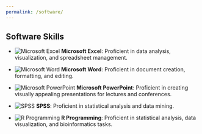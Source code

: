 ```yaml
---
permalink: /software/
---
```


## Software Skills

- ![Microsoft Excel](https://img.icons8.com/color/48/000000/microsoft-excel-2019.png) **Microsoft Excel**: Proficient in data analysis, visualization, and spreadsheet management.
  
- ![Microsoft Word](https://img.icons8.com/color/48/000000/microsoft-word-2019.png) **Microsoft Word**: Proficient in document creation, formatting, and editing.

- ![Microsoft PowerPoint](https://img.icons8.com/color/48/000000/microsoft-powerpoint-2019.png) **Microsoft PowerPoint**: Proficient in creating visually appealing presentations for lectures and conferences.

- ![SPSS](https://img.icons8.com/color/48/000000/ibm-spss-statistics.png) **SPSS**: Proficient in statistical analysis and data mining.

- ![R Programming](https://img.icons8.com/color/48/000000/r.png) **R Programming**: Proficient in statistical analysis, data visualization, and bioinformatics tasks.
